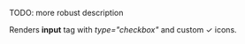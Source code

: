 TODO: more robust description

Renders <b>input</b> tag with <i>type="checkbox"</i> and custom ✓ icons.<br>  
